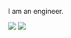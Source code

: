 I am an engineer.


![](https://github-readme-stats.vercel.app/api?username=RyoKakomi&count_private=true&show_icons=true&theme=dracula)
![](https://github-readme-stats.vercel.app/api/top-langs/?username=RyoKakomi&layout=compact&theme=dracula)
